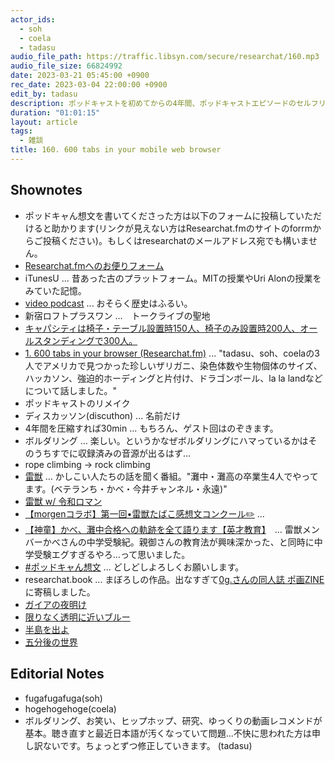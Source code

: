 ```yaml
---
actor_ids:
  - soh
  - coela
  - tadasu
audio_file_path: https://traffic.libsyn.com/secure/researchat/160.mp3 
audio_file_size: 66824992
date: 2023-03-21 05:45:00 +0900
rec_date: 2023-03-04 22:00:00 +0900
edit_by: tadasu
description: ポッドキャストを初めてからの4年間、ポッドキャストエピソードのセルフリメイク、ポッドキャん想文、飽き性について話しました。
duration: "01:01:15"
layout: article
tags:
  - 雑談
title: 160. 600 tabs in your mobile web browser
---
```


## Shownotes
- ポッドキャん想文を書いてくださった方は以下のフォームに投稿していただけると助かります(リンクが見えない方はResearchat.fmのサイトのforrmからご投稿ください)。もしくはresearchatのメールアドレス宛でも構いません。
- [Researchat.fmへのお便りフォーム](https://researchat.fm/form.html)
- iTunesU ... 昔あった古のプラットフォーム。MITの授業やUri Alonの授業をみていた記憶。
- [video podcast](https://podcasters.apple.com/support/3684-video-podcasts) ... おそらく歴史はふるい。
- 新宿ロフトプラスワン ...　トークライブの聖地
- [キャパシティは椅子・テーブル設置時150人、椅子のみ設置時200人、オールスタンディングで300人。](https://super-nice.net/%E6%9D%B1%E4%BA%AC%E9%83%BD/3264/#:~:text=%E3%82%AD%E3%83%A3%E3%83%91%E3%82%B7%E3%83%86%E3%82%A3%E3%81%AF%E6%A4%85%E5%AD%90%E3%83%BB%E3%83%86%E3%83%BC%E3%83%96%E3%83%AB,%E3%82%AA%E3%83%BC%E3%83%AB%E3%82%B9%E3%82%BF%E3%83%B3%E3%83%87%E3%82%A3%E3%83%B3%E3%82%B0%E3%81%A7300%E4%BA%BA%E3%80%82)
- [1. 600 tabs in your browser (Researchat.fm)](https://researchat.fm/episode/1) ... "tadasu、soh、coelaの3人でアメリカで見つかった珍しいザリガニ、染色体数や生物個体のサイズ、ハッカソン、強迫的ホーディングと片付け、ドラゴンボール、la la landなどについて話しました。"
- ポッドキャストのリメイク
- ディスカッソン(discuthon) ... 名前だけ
- 4年間を圧縮すれば30min ... もちろん、ゲスト回はのぞきます。
- ボルダリング ... 楽しい。というかなぜボルダリングにハマっているかはそのうちすでに収録済みの音源が出るはず...
- rope climbing -> rock climbing
- [雷獣](https://www.youtube.com/channel/UCIqbDFiFM-wHHmqdNlV5AEw) ... かしこい人たちの話を聞く番組。"灘中・灘高の卒業生4人でやってます。(ベテランち・かべ・今井チャンネル・永遠)"
- [雷獣 w/ 令和ロマン](https://www.youtube.com/watch?v=UlGSINz8p_M&ab_channel=%E9%9B%B7%E7%8D%A3)
- [【morgenコラボ】第一回•雷獣たばこ感想文コンクール✏️](https://www.youtube.com/watch?v=uCBbCb-wUG4&t=1s&ab_channel=%E9%9B%B7%E7%8D%A3) ... 
- [【神童】かべ、灘中合格への軌跡を全て語ります【英才教育】](https://www.youtube.com/watch?v=XwNveevIlng&ab_channel=%E9%9B%B7%E7%8D%A3)　... 雷獣メンバーかべさんの中学受験紀。親御さんの教育法が興味深かった、と同時に中学受験エグすぎるやろ...って思いました。
- [#ポッドキャん想文](https://twitter.com/search?q=%23%E3%83%9D%E3%83%83%E3%83%89%E3%82%AD%E3%83%A3%E3%82%93%E6%83%B3%E6%96%87&src=typed_query) ... どしどしよろしくお願いします。
- researchat.book ... まぼろしの作品。出なすぎて[0g.さんの同人誌 ポ画ZINE](https://twitter.com/sai_enlightened/status/1578698896770879489)に寄稿しました。
- [ガイアの夜明け](https://www.tv-tokyo.co.jp/gaia/program/)
- [限りなく透明に近いブルー](https://www.amazon.co.jp/dp/4062763478?tag=researchatf04-22)
- [半島を出よ](https://www.amazon.co.jp/dp/4344410009?tag=researchatf04-22)
- [五分後の世界](https://www.amazon.co.jp/dp/4877284443?tag=researchatf04-22)
 

## Editorial Notes
- fugafugafuga(soh)
- hogehogehoge(coela)
- ボルダリング、お笑い、ヒップホップ、研究、ゆっくりの動画レコメンドが基本。聴き直すと最近日本語が汚くなっていて問題...不快に思われた方は申し訳ないです。ちょっとずつ修正していきます。 (tadasu)

